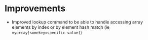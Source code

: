 # Improvements

* Improved lookup command to be able to handle accessing array elements by
  index or by element hash match (ie `myarray[somekey=specific-value]`)
